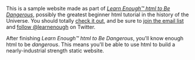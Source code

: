 This is a sample website made as part of [*Learn Enough™ html to Be
Dangerous*](https://www.learnenough.com/html-tutorial), possibly the greatest
beginner html tutorial in the history of the Universe. You should totally [
check it out](https://www.learnenough.com/html-tutorial), and be sure to [join
the email list](https://www.learnenough.com/#email_list) and
[follow @learnenough](http://twitter.com/learnenough) on Twitter.

After finishing *Learn Enough™ html to Be Dangerous*, you'll know enough html
to be *dangerous*. This means you'll be able to use html to build a nearly-industrial strength static website.
